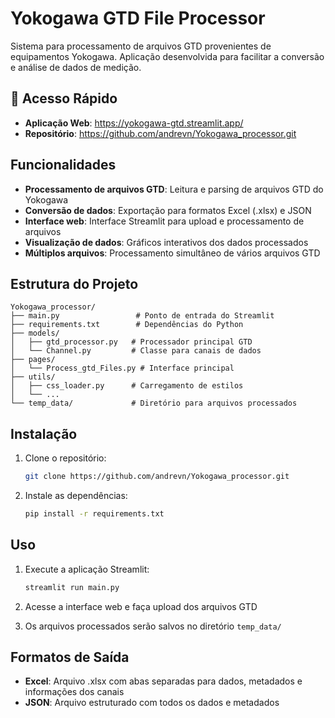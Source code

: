 # Yokogawa GTD File Processor

Sistema para processamento de arquivos GTD provenientes de equipamentos Yokogawa. Aplicação desenvolvida para facilitar a conversão e análise de dados de medição.

## 🚀 Acesso Rápido

- **Aplicação Web**: https://yokogawa-gtd.streamlit.app/
- **Repositório**: https://github.com/andrevn/Yokogawa_processor.git

## Funcionalidades

- **Processamento de arquivos GTD**: Leitura e parsing de arquivos GTD do Yokogawa
- **Conversão de dados**: Exportação para formatos Excel (.xlsx) e JSON
- **Interface web**: Interface Streamlit para upload e processamento de arquivos
- **Visualização de dados**: Gráficos interativos dos dados processados
- **Múltiplos arquivos**: Processamento simultâneo de vários arquivos GTD

## Estrutura do Projeto

```
Yokogawa_processor/
├── main.py                 # Ponto de entrada do Streamlit
├── requirements.txt        # Dependências do Python
├── models/
│   ├── gtd_processor.py   # Processador principal GTD
│   └── Channel.py         # Classe para canais de dados
├── pages/
│   └── Process_gtd_Files.py # Interface principal
├── utils/
│   ├── css_loader.py      # Carregamento de estilos
│   └── ...
└── temp_data/             # Diretório para arquivos processados
```

## Instalação

1. Clone o repositório:
   ```bash
   git clone https://github.com/andrevn/Yokogawa_processor.git
   ```
2. Instale as dependências:
   ```bash
   pip install -r requirements.txt
   ```

## Uso

1. Execute a aplicação Streamlit:
   ```bash
   streamlit run main.py
   ```

2. Acesse a interface web e faça upload dos arquivos GTD

3. Os arquivos processados serão salvos no diretório `temp_data/`

## Formatos de Saída

- **Excel**: Arquivo .xlsx com abas separadas para dados, metadados e informações dos canais
- **JSON**: Arquivo estruturado com todos os dados e metadados
